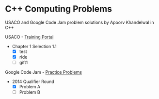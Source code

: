 C++ Computing Problems
========================
USACO and Google Code Jam problem solutions by Apoorv Khandelwal in C++

USACO - [Training Portal](http://cerberus.delos.com:790/usacogate)
  - Chapter 1 Selection 1.1
  	- [x] test
  	- [x] ride
  	- [ ] gift1

Google Code Jam - [Practice Problems](https://code.google.com/codejam/contests.html)
  - 2014 Qualifier Round
  	- [x] Problem A
  	- [ ] Problem B
